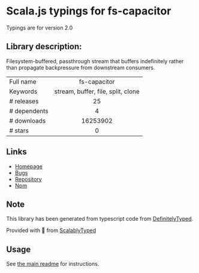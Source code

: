 
# Scala.js typings for fs-capacitor

Typings are for version 2.0

## Library description:
Filesystem-buffered, passthrough stream that buffers indefinitely rather than propagate backpressure from downstream consumers.

|                    |                 |
| ------------------ | :-------------: |
| Full name          | fs-capacitor |
| Keywords           | stream, buffer, file, split, clone |
| # releases         | 25 |
| # dependents       | 4 |
| # downloads        | 16253902 |
| # stars            | 0 |

## Links
- [Homepage](https://github.com/mike-marcacci/fs-capacitor#readme)
- [Bugs](https://github.com/mike-marcacci/fs-capacitor/issues)
- [Repository](https://github.com/mike-marcacci/fs-capacitor)
- [Npm](https://www.npmjs.com/package/fs-capacitor)
    


## Note
This library has been generated from typescript code from [DefinitelyTyped](https://definitelytyped.org).

Provided with :purple_heart: from [ScalablyTyped](https://github.com/oyvindberg/ScalablyTyped)

## Usage
See [the main readme](../../readme.md) for instructions.



